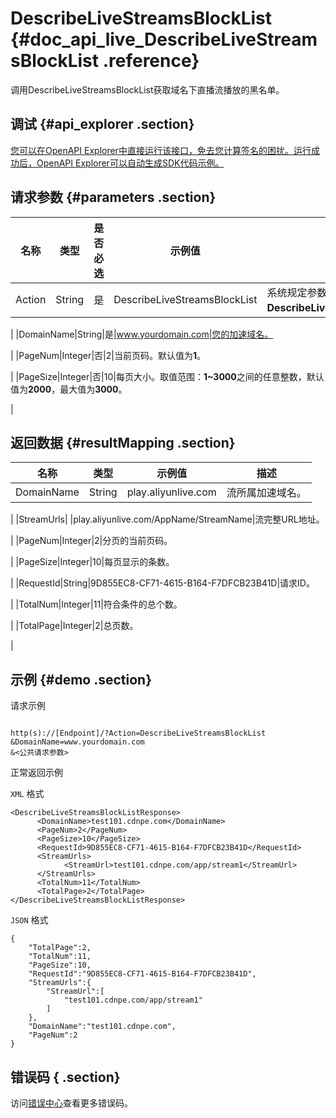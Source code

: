 # DescribeLiveStreamsBlockList {#doc_api_live_DescribeLiveStreamsBlockList .reference}

调用DescribeLiveStreamsBlockList获取域名下直播流播放的黑名单。

## 调试 {#api_explorer .section}

[您可以在OpenAPI Explorer中直接运行该接口，免去您计算签名的困扰。运行成功后，OpenAPI Explorer可以自动生成SDK代码示例。](https://api.aliyun.com/#product=live&api=DescribeLiveStreamsBlockList&type=RPC&version=2016-11-01)

## 请求参数 {#parameters .section}

|名称|类型|是否必选|示例值|描述|
|--|--|----|---|--|
|Action|String|是|DescribeLiveStreamsBlockList|系统规定参数。取值：**DescribeLiveStreamsBlockList**。

 |
|DomainName|String|是|www.yourdomain.com|您的加速域名。

 |
|PageNum|Integer|否|2|当前页码。默认值为**1**。

 |
|PageSize|Integer|否|10|每页大小。取值范围：**1~3000**之间的任意整数，默认值为**2000**，最大值为**3000**。

 |

## 返回数据 {#resultMapping .section}

|名称|类型|示例值|描述|
|--|--|---|--|
|DomainName|String|play.aliyunlive.com|流所属加速域名。

 |
|StreamUrls| |play.aliyunlive.com/AppName/StreamName|流完整URL地址。

 |
|PageNum|Integer|2|分页的当前页码。

 |
|PageSize|Integer|10|每页显示的条数。

 |
|RequestId|String|9D855EC8-CF71-4615-B164-F7DFCB23B41D|请求ID。

 |
|TotalNum|Integer|11|符合条件的总个数。

 |
|TotalPage|Integer|2|总页数。

 |

## 示例 {#demo .section}

请求示例

``` {#request_demo}

http(s)://[Endpoint]/?Action=DescribeLiveStreamsBlockList
&DomainName=www.yourdomain.com
&<公共请求参数>

```

正常返回示例

`XML` 格式

``` {#xml_return_success_demo}
<DescribeLiveStreamsBlockListResponse>
	  <DomainName>test101.cdnpe.com</DomainName>
	  <PageNum>2</PageNum>
	  <PageSize>10</PageSize>
	  <RequestId>9D855EC8-CF71-4615-B164-F7DFCB23B41D</RequestId>
	  <StreamUrls>
		    <StreamUrl>test101.cdnpe.com/app/stream1</StreamUrl>
	  </StreamUrls>
	  <TotalNum>11</TotalNum>
	  <TotalPage>2</TotalPage>
</DescribeLiveStreamsBlockListResponse>
```

`JSON` 格式

``` {#json_return_success_demo}
{
	"TotalPage":2,
	"TotalNum":11,
	"PageSize":10,
	"RequestId":"9D855EC8-CF71-4615-B164-F7DFCB23B41D",
	"StreamUrls":{
		"StreamUrl":[
			"test101.cdnpe.com/app/stream1"
		]
	},
	"DomainName":"test101.cdnpe.com",
	"PageNum":2
}
```

## 错误码 { .section}

访问[错误中心](https://error-center.aliyun.com/status/product/live)查看更多错误码。

